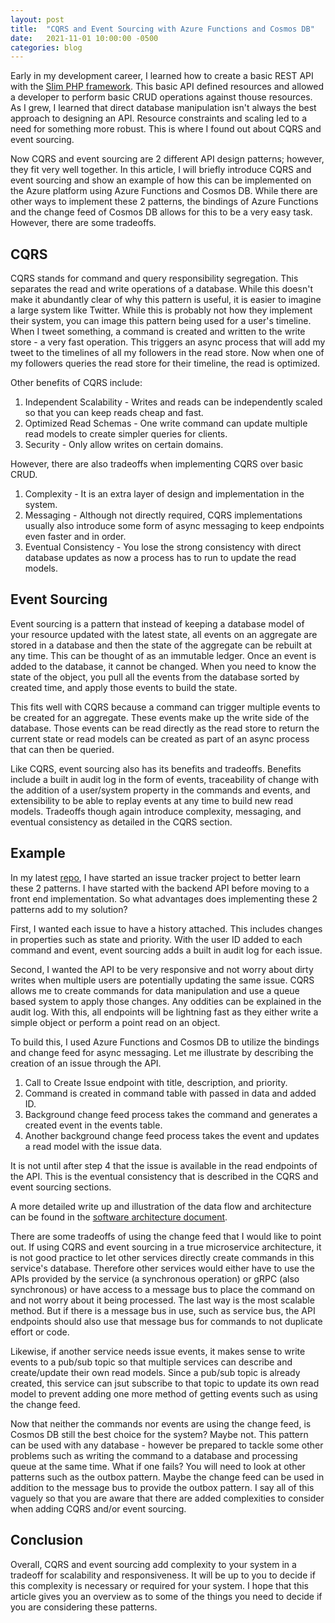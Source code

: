 ```yaml
---
layout: post
title:  "CQRS and Event Sourcing with Azure Functions and Cosmos DB"
date:   2021-11-01 10:00:00 -0500
categories: blog
---
```


Early in my development career, I learned how to create a basic REST API with the 
[Slim PHP framework][slim-link]. This basic API defined resources and allowed a developer to 
perform basic CRUD operations against thouse resources. As I grew, I learned that direct 
database manipulation isn't always the best approach to designing an API. Resource constraints 
and scaling led to a need for something more robust. This is where I found out about CQRS and 
event sourcing.
<!--more-->

Now CQRS and event sourcing are 2 different API design patterns; however, they fit very well 
together. In this article, I will briefly introduce CQRS and event sourcing and show an example 
of how this can be implemented on the Azure platform using Azure Functions and Cosmos DB. While 
there are other ways to implement these 2 patterns, the bindings of Azure Functions and the 
change feed of Cosmos DB allows for this to be a very easy task. However, there are some tradeoffs.

## CQRS

CQRS stands for command and query responsibility segregation. This separates the read and write 
operations of a database. While this doesn't make it abundantly clear of why this pattern is useful, 
it is easier to imagine a large system like Twitter. While this is probably not how they implement 
their system, you can image this pattern being used for a user's timeline. When I tweet something, a 
command is created and written to the write store - a very fast operation. This triggers an async 
process that will add my tweet to the timelines of all my followers in the read store. Now when one 
of my followers queries the read store for their timeline, the read is optimized.

Other benefits of CQRS include:
1. Independent Scalability - Writes and reads can be independently scaled so that you can keep reads 
   cheap and fast.
2. Optimized Read Schemas - One write command can update multiple read models to create simpler queries 
   for clients.
3. Security - Only allow writes on certain domains.

However, there are also tradeoffs when implementing CQRS over basic CRUD.

1. Complexity - It is an extra layer of design and implementation in the system.
2. Messaging - Although not directly required, CQRS implementations usually also introduce some form 
   of async messaging to keep endpoints even faster and in order.
3. Eventual Consistency - You lose the strong consistency with direct database updates as now a process 
   has to run to update the read models.

## Event Sourcing

Event sourcing is a pattern that instead of keeping a database model of your resource updated with the 
latest state, all events on an aggregate are stored in a database and then the state of the aggregate 
can be rebuilt at any time. This can be thought of as an immutable ledger. Once an event is added to 
the database, it cannot be changed. When you need to know the state of the object, you pull all the 
events from the database sorted by created time, and apply those events to build the state.

This fits well with CQRS because a command can trigger multiple events to be created for an aggregate. 
These events make up the write side of the database. Those events can be read directly as the read 
store to return the current state or read models can be created as part of an async process that can 
then be queried.

Like CQRS, event sourcing also has its benefits and tradeoffs. Benefits include a built in audit log 
in the form of events, traceability of change with the addition of a user/system property in the
commands and events, and extensibility to be able to replay events at any time to build new read 
models. Tradeoffs though again introduce complexity, messaging, and eventual consistency as detailed 
in the CQRS section.

## Example

In my latest [repo][issue-tracker], I have started an issue tracker project to better learn these 2 
patterns. I have started with the backend API before moving to a front end implementation. So what 
advantages does implementing these 2 patterns add to my solution?

First, I wanted each issue to have a history attached. This includes changes in properties such as 
state and priority. With the user ID added to each command and event, event sourcing adds a built in 
audit log for each issue.

Second, I wanted the API to be very responsive and not worry about dirty writes when multiple users 
are potentially updating the same issue. CQRS allows me to create commands for data manipulation and 
use a queue based system to apply those changes. Any oddities can be explained in the audit log. With 
this, all endpoints will be lightning fast as they either write a simple object or perform a point 
read on an object.

To build this, I used Azure Functions and Cosmos DB to utilize the bindings and change feed for async 
messaging. Let me illustrate by describing the creation of an issue through the API.

1. Call to Create Issue endpoint with title, description, and priority.
2. Command is created in command table with passed in data and added ID.
3. Background change feed process takes the command and generates a created event in the events table.
4. Another background change feed process takes the event and updates a read model with the issue data.

It is not until after step 4 that the issue is available in the read endpoints of the API. This is the 
eventual consistency that is described in the CQRS and event sourcing sections.

A more detailed write up and illustration of the data flow and architecture can be found in the 
[software architecture document][sad-link].

There are some tradeoffs of using the change feed that I would like to point out. If using CQRS and 
event sourcing in a true microservice architecture, it is not good practice to let other services 
directly create commands in this service's database. Therefore other services would either have to use 
the APIs provided by the service (a synchronous operation) or gRPC (also synchronous) or have access 
to a message bus to place the command on and not worry about it being processed. The last way is the 
most scalable method. But if there is a message bus in use, such as service bus, the API endpoints 
should also use that message bus for commands to not duplicate effort or code.

Likewise, if another service needs issue events, it makes sense to write events to a pub/sub topic so 
that multiple services can describe and create/update their own read models. Since a pub/sub topic is 
already created, this service can jsut subscribe to that topic to update its own read model to prevent 
adding one more method of getting events such as using the change feed.

Now that neither the commands nor events are using the change feed, is Cosmos DB still the best choice 
for the system? Maybe not. This pattern can be used with any database - however be prepared to tackle 
some other problems such as writing the command to a database and processing queue at the same time. 
What if one fails? You will need to look at other patterns such as the outbox pattern. Maybe the 
change feed can be used in addition to the message bus to provide the outbox pattern. I say all of 
this vaguely so that you are aware that there are added complexities to consider when adding CQRS 
and/or event sourcing.

## Conclusion

Overall, CQRS and event sourcing add complexity to your system in a tradeoff for scalability and 
responsiveness. It will be up to you to decide if this complexity is necessary or required for your 
system. I hope that this article gives you an overview as to some of the things you need to decide if 
you are considering these patterns.

[slim-link]: https://www.slimframework.com
[issue-tracker]: https://github.com/kevin-benton/issue-tracker
[sad-link]: https://github.com/kevin-benton/issue-tracker/blob/main/docs/sad.md